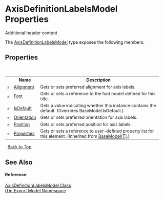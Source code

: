 # AxisDefinitionLabelsModel Properties
Additional header content 

The <a href="T_iTin_Export_Model_AxisDefinitionLabelsModel">AxisDefinitionLabelsModel</a> type exposes the following members.


## Properties
&nbsp;<table><tr><th></th><th>Name</th><th>Description</th></tr><tr><td>![Public property](media/pubproperty.gif "Public property")</td><td><a href="P_iTin_Export_Model_AxisDefinitionLabelsModel_Alignment">Alignment</a></td><td>
Gets or sets preferred alignment for axis labels.</td></tr><tr><td>![Public property](media/pubproperty.gif "Public property")</td><td><a href="P_iTin_Export_Model_AxisDefinitionLabelsModel_Font">Font</a></td><td>
Gets or sets a reference to the font model defined for this title.</td></tr><tr><td>![Public property](media/pubproperty.gif "Public property")</td><td><a href="P_iTin_Export_Model_AxisDefinitionLabelsModel_IsDefault">IsDefault</a></td><td>
Gets a value indicating whether this instance contains the default.
 (Overrides BaseModel.IsDefault.)</td></tr><tr><td>![Public property](media/pubproperty.gif "Public property")</td><td><a href="P_iTin_Export_Model_AxisDefinitionLabelsModel_Orientation">Orientation</a></td><td>
Gets or sets preferred orientation for axis labels.</td></tr><tr><td>![Public property](media/pubproperty.gif "Public property")</td><td><a href="P_iTin_Export_Model_AxisDefinitionLabelsModel_Position">Position</a></td><td>
Gets or sets preferred position for axis labels.</td></tr><tr><td>![Public property](media/pubproperty.gif "Public property")</td><td><a href="P_iTin_Export_Model_BaseModel_1_Properties">Properties</a></td><td>
Gets or sets a reference to user-defined property list for this element.
 (Inherited from <a href="T_iTin_Export_Model_BaseModel_1">BaseModel(T)</a>.)</td></tr></table>&nbsp;
<a href="#axisdefinitionlabelsmodel-properties">Back to Top</a>

## See Also


#### Reference
<a href="T_iTin_Export_Model_AxisDefinitionLabelsModel">AxisDefinitionLabelsModel Class</a><br /><a href="N_iTin_Export_Model">iTin.Export.Model Namespace</a><br />